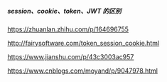 ##### session、cookie、token、JWT 的区别

https://zhuanlan.zhihu.com/p/164696755

http://fairysoftware.com/token_session_cookie.html

https://www.jianshu.com/p/43c3003ac957

https://www.cnblogs.com/moyand/p/9047978.html



